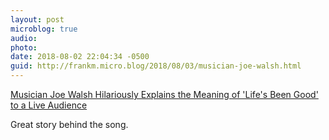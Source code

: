 ```yaml
---
layout: post
microblog: true
audio: 
photo: 
date: 2018-08-02 22:04:34 -0500
guid: http://frankm.micro.blog/2018/08/03/musician-joe-walsh.html
---
```

[Musician Joe Walsh Hilariously Explains the Meaning of 'Life's Been Good' to a Live Audience](https://laughingsquid.com/joe-walsh-explains-lifes-been-good/)

Great story behind the song. 
